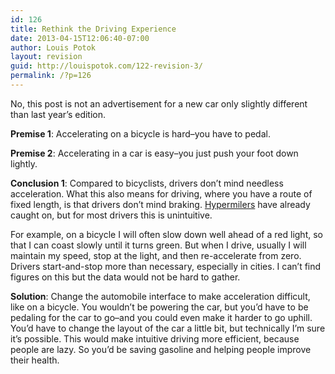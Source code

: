 ```yaml
---
id: 126
title: Rethink the Driving Experience
date: 2013-04-15T12:06:40-07:00
author: Louis Potok
layout: revision
guid: http://louispotok.com/122-revision-3/
permalink: /?p=126
---
```

No, this post is not an advertisement for a new car only slightly different than last year&#8217;s edition.

**Premise 1**: Accelerating on a bicycle is hard&#8211;you have to pedal.

**Premise 2**: Accelerating in a car is easy&#8211;you just push your foot down lightly.

**Conclusion 1**: Compared to bicyclists, drivers don&#8217;t mind needless acceleration. What this also means for driving, where you have a route of fixed length, is that drivers don&#8217;t mind braking. [Hypermilers](http://en.wikipedia.org/wiki/Energy-efficient_driving#Acceleration_and_deceleration_.28braking.29) have already caught on, but for most drivers this is unintuitive.

For example, on a bicycle I will often slow down well ahead of a red light, so that I can coast slowly until it turns green. But when I drive, usually I will maintain my speed, stop at the light, and then re-accelerate from zero. Drivers start-and-stop more than necessary, especially in cities. I can&#8217;t find figures on this but the data would not be hard to gather.

**Solution**: Change the automobile interface to make acceleration difficult, like on a bicycle. You wouldn&#8217;t be powering the car, but you&#8217;d have to be pedaling for the car to go&#8211;and you could even make it harder to go uphill. You&#8217;d have to change the layout of the car a little bit, but technically I&#8217;m sure it&#8217;s possible. This would make intuitive driving more efficient, because people are lazy. So you&#8217;d be saving gasoline and helping people improve their health.